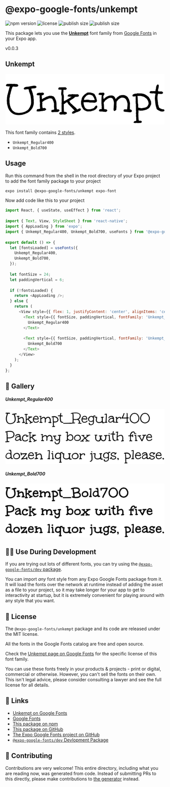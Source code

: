 # @expo-google-fonts/unkempt

![npm version](https://flat.badgen.net/npm/v/@expo-google-fonts/unkempt)
![license](https://flat.badgen.net/github/license/expo/google-fonts)
![publish size](https://flat.badgen.net/packagephobia/install/@expo-google-fonts/unkempt)
![publish size](https://flat.badgen.net/packagephobia/publish/@expo-google-fonts/unkempt)

This package lets you use the [**Unkempt**](https://fonts.google.com/specimen/Unkempt) font family from [Google Fonts](https://fonts.google.com/) in your Expo app.

v0.0.3

## Unkempt

![Unkempt](./font-family.png)

This font family contains [2 styles](#-gallery).

- `Unkempt_Regular400`
- `Unkempt_Bold700`

## Usage

Run this command from the shell in the root directory of your Expo project to add the font family package to your project
```sh
expo install @expo-google-fonts/unkempt expo-font
```

Now add code like this to your project
```js
import React, { useState, useEffect } from 'react';

import { Text, View, StyleSheet } from 'react-native';
import { AppLoading } from 'expo';
import { Unkempt_Regular400, Unkempt_Bold700, useFonts } from '@expo-google-fonts/unkempt';

export default () => {
  let [fontsLoaded] = useFonts({
    Unkempt_Regular400,
    Unkempt_Bold700,
  });

  let fontSize = 24;
  let paddingVertical = 6;

  if (!fontsLoaded) {
    return <AppLoading />;
  } else {
    return (
      <View style={{ flex: 1, justifyContent: 'center', alignItems: 'center' }}>
        <Text style={{ fontSize, paddingVertical, fontFamily: 'Unkempt_Regular400' }}>
          Unkempt_Regular400
        </Text>

        <Text style={{ fontSize, paddingVertical, fontFamily: 'Unkempt_Bold700' }}>
          Unkempt_Bold700
        </Text>
      </View>
    );
  }
};

```

## 🔡 Gallery

##### Unkempt_Regular400
![Unkempt_Regular400](./d4f6b7d5ae22a39c55f20fa7871901f21fd6c60c5a788fcf578cf326216a1052.ttf.png)

##### Unkempt_Bold700
![Unkempt_Bold700](./7fd27119b105972e2538d19f5b9fc686ccaf1e10de3d8c7ab7c7d3e0111700dd.ttf.png)


## 👩‍💻 Use During Development

If you are trying out lots of different fonts, you can try using the [`@expo-google-fonts/dev` package](https://github.com/expo/google-fonts/tree/master/font-packages/dev#readme).

You can import *any* font style from any Expo Google Fonts package from it. It will load the fonts
over the network at runtime instead of adding the asset as a file to your project, so it may take longer
for your app to get to interactivity at startup, but it is extremely convenient
for playing around with any style that you want.

## 📖 License

The `@expo-google-fonts/unkempt` package and its code are released under the MIT license.

All the fonts in the Google Fonts catalog are free and open source.

Check the [Unkempt page on Google Fonts](https://fonts.google.com/specimen/Unkempt) for the specific license of this font family.

You can use these fonts freely in your products & projects - print or digital, commercial or otherwise. However, you can't sell the fonts on their own. This isn't legal advice, please consider consulting a lawyer and see the full license for all details.

## 🔗 Links

- [Unkempt on Google Fonts](https://fonts.google.com/specimen/Unkempt)
- [Google Fonts](https://fonts.google.com/)
- [This package on npm](https://www.npmjs.com/package/@expo-google-fonts/unkempt)
- [This package on GitHub](https://github.com/expo/google-fonts/tree/master/font-packages/unkempt)
- [The Expo Google Fonts project on GitHub](https://github.com/expo/google-fonts)
- [`@expo-google-fonts/dev` Devlopment Package](https://github.com/expo/google-fonts/tree/master/font-packages/dev)


## 🤝 Contributing

Contributions are very welcome! This entire directory, including what you are reading now, was generated from code. Instead of submitting PRs to this directly, please make contributions to [the generator](https://github.com/expo/google-fonts/tree/master/packages/generator) instead.
